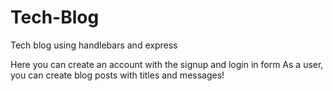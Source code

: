 # Tech-Blog

Tech blog using handlebars and express

Here you can create an account with the signup and login in form
As a user, you can create blog posts with titles and messages!

